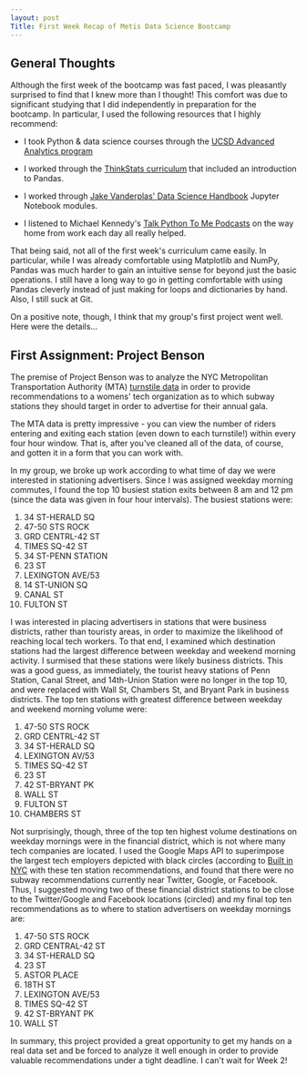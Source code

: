 ```yaml
---
layout: post
Title: First Week Recap of Metis Data Science Bootcamp
---
```


## General Thoughts
Although the first week of the bootcamp was fast paced, I was pleasantly surprised to find that I knew more than I thought! This comfort was due to significant studying that I did independently in preparation for the bootcamp. In particular, I used the following resources that I highly recommend:

* I took Python & data science courses through the [UCSD Advanced Analytics program](https://extension.ucsd.edu/courses-and-programs/data-science-courses)

* I worked through the [ThinkStats curriculum](http://greenteapress.com/thinkstats/) that included an introduction to Pandas.

* I worked through [Jake Vanderplas' Data Science Handbook](https://github.com/jakevdp/PythonDataScienceHandbook) Jupyter Notebook modules.

* I listened to Michael Kennedy's [Talk Python To Me Podcasts](https://talkpython.fm/) on the way home from work each day all really helped. 

That being said, not all of the first week's curriculum came easily. In particular, while I was already comfortable using Matplotlib and NumPy, Pandas was much harder to gain an intuitive sense for beyond just the basic operations.  I still have a long way to go in getting comfortable with using Pandas cleverly instead of just making for loops and dictionaries by hand. Also, I still suck at Git.

On a positive note, though, I think that my group's first project went well. Here were the details...

## First Assignment: Project Benson

The premise of Project Benson was to analyze the NYC Metropolitan Transportation Authority (MTA) [turnstile data](http://web.mta.info/developers/turnstile.html) in order to provide recommendations to a womens' tech organization as to which subway stations they should target in order to advertise for their annual gala.

The MTA data is pretty impressive - you can view the number of riders entering and exiting each station (even down to each turnstile!) within every four hour window. That is, after you've cleaned all of the data, of course, and gotten it in a form that you can work with.

In my group, we broke up work according to what time of day we were interested in stationing advertisers. Since I was assigned weekday morning commutes, I found the top 10 busiest station exits between 8 am and 12 pm (since the data was given in four hour intervals). The busiest stations were:

1. 34 ST-HERALD SQ
2. 47-50 STS ROCK
3. GRD CENTRL-42 ST
4. TIMES SQ-42 ST
5. 34 ST-PENN STATION
6. 23 ST
7. LEXINGTON AVE/53
8. 14 ST-UNION SQ
9. CANAL ST
10. FULTON ST

I was interested in placing advertisers in stations that were business districts, rather than touristy areas, in order to maximize the likelihood of reaching local tech workers. To that end, I examined which destination stations had the largest difference between weekday and weekend morning activity. I surmised that these stations were likely business districts. This was a good guess, as immediately, the tourist heavy stations of Penn Station, Canal Street, and 14th-Union Station were no longer in the top 10, and were replaced with Wall St, Chambers St, and Bryant Park in business districts.  The top ten stations with greatest difference between weekday and weekend morning volume were:

1. 47-50 STS ROCK
2. GRD CENTRL-42 ST
3. 34 ST-HERALD SQ
4. LEXINGTON AV/53
5. TIMES SQ-42 ST
6. 23 ST
7. 42 ST-BRYANT PK
8. WALL ST
9. FULTON ST
10. CHAMBERS ST

Not surprisingly, though, three of the top ten highest volume destinations on weekday mornings were in the financial district, which is not where many tech companies are located. I used the Google Maps API to superimpose the largest tech employers depicted with black circles (according to [Built in NYC](http://www.builtinnyc.com/2016/10/28/nyc-top-100-list) with these ten station recommendations, and found that there were no subway recommendations currently near Twitter, Google, or Facebook. Thus, I suggested moving two of these financial district stations to be close to the Twitter/Google and Facebook locations (circled) and my final top ten recommendations as to where to station advertisers on weekday mornings are:

1. 47-50 STS ROCK
2. GRD CENTRAL-42 ST
3. 34 ST-HERALD SQ
4. 23 ST
5. ASTOR PLACE
6. 18TH ST
7. LEXINGTON AVE/53
8. TIMES SQ-42 ST
9. 42 ST-BRYANT PK
10. WALL ST
   
In summary, this project provided a great opportunity to get my hands on a real data set and be forced to analyze it well enough in order to provide valuable recommendations under a tight deadline. I can't wait for Week 2!

